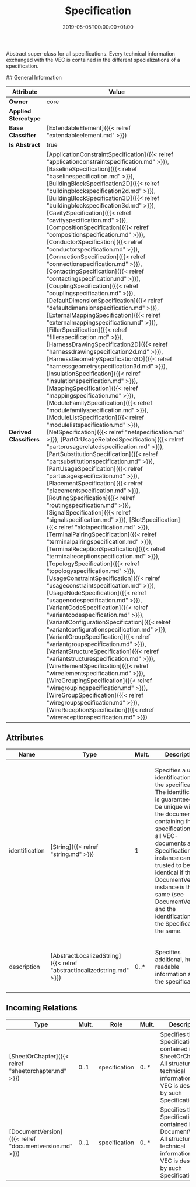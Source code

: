 ﻿---
title: Specification
toc: false
type: specs
date: "2019-05-05T00:00:00+01:00"
draft: false
menu_name: vec120

# Prev/next pager order (if `docs_section_pager` enabled in `params.toml`)
weight: 
---
<html><body><p>Abstract super-class for all specifications. Every technical information exchanged with the VEC is contained in the different specializations of a specification.   </p></body></html>
## General Information

| Attribute               | Value |
|-------------------------|-------|
| **Owner**               | core |
| **Applied Stereotype**  |   |
| **Base Classifier**     | [ExtendableElement]({{< relref "extendableelement.md" >}})<br/>  |
| **Is Abstract**         | true |
| **Derived Classifiers** | [ApplicationConstraintSpecification]({{< relref "applicationconstraintspecification.md" >}}), [BaselineSpecification]({{< relref "baselinespecification.md" >}}), [BuildingBlockSpecification2D]({{< relref "buildingblockspecification2d.md" >}}), [BuildingBlockSpecification3D]({{< relref "buildingblockspecification3d.md" >}}), [CavitySpecification]({{< relref "cavityspecification.md" >}}), [CompositionSpecification]({{< relref "compositionspecification.md" >}}), [ConductorSpecification]({{< relref "conductorspecification.md" >}}), [ConnectionSpecification]({{< relref "connectionspecification.md" >}}), [ContactingSpecification]({{< relref "contactingspecification.md" >}}), [CouplingSpecification]({{< relref "couplingspecification.md" >}}), [DefaultDimensionSpecification]({{< relref "defaultdimensionspecification.md" >}}), [ExternalMappingSpecification]({{< relref "externalmappingspecification.md" >}}), [FillerSpecification]({{< relref "fillerspecification.md" >}}), [HarnessDrawingSpecification2D]({{< relref "harnessdrawingspecification2d.md" >}}), [HarnessGeometrySpecification3D]({{< relref "harnessgeometryspecification3d.md" >}}), [InsulationSpecification]({{< relref "insulationspecification.md" >}}), [MappingSpecification]({{< relref "mappingspecification.md" >}}), [ModuleFamilySpecification]({{< relref "modulefamilyspecification.md" >}}), [ModuleListSpecification]({{< relref "modulelistspecification.md" >}}), [NetSpecification]({{< relref "netspecification.md" >}}), [PartOrUsageRelatedSpecification]({{< relref "partorusagerelatedspecification.md" >}}), [PartSubstitutionSpecification]({{< relref "partsubstitutionspecification.md" >}}), [PartUsageSpecification]({{< relref "partusagespecification.md" >}}), [PlacementSpecification]({{< relref "placementspecification.md" >}}), [RoutingSpecification]({{< relref "routingspecification.md" >}}), [SignalSpecification]({{< relref "signalspecification.md" >}}), [SlotSpecification]({{< relref "slotspecification.md" >}}), [TerminalPairingSpecification]({{< relref "terminalpairingspecification.md" >}}), [TerminalReceptionSpecification]({{< relref "terminalreceptionspecification.md" >}}), [TopologySpecification]({{< relref "topologyspecification.md" >}}), [UsageConstraintSpecification]({{< relref "usageconstraintspecification.md" >}}), [UsageNodeSpecification]({{< relref "usagenodespecification.md" >}}), [VariantCodeSpecification]({{< relref "variantcodespecification.md" >}}), [VariantConfigurationSpecification]({{< relref "variantconfigurationspecification.md" >}}), [VariantGroupSpecification]({{< relref "variantgroupspecification.md" >}}), [VariantStructureSpecification]({{< relref "variantstructurespecification.md" >}}), [WireElementSpecification]({{< relref "wireelementspecification.md" >}}), [WireGroupingSpecification]({{< relref "wiregroupingspecification.md" >}}), [WireGroupSpecification]({{< relref "wiregroupspecification.md" >}}), [WireReceptionSpecification]({{< relref "wirereceptionspecification.md" >}}) |


## Attributes
|  Name  |  Type  |  Mult.  |  Description  |  Owning Classifier  |
|--------|--------|---------|---------------|--------------|
|identification | [String]({{< relref "string.md" >}}) | 1 | <html>   <head>     </head>   <body>     <p> Specifies a unique identification of the specification. The identification is guaranteed to be unique within the document containing the specification. Over all VEC-documents a Specification-instance can be trusted to be identical if the DocumentVersion-instance is the same (see DocumentVersion) and the identification of the Specification is the same.      </p>    </body> </html>  | [Specification]({{< relref "specification.md" >}}) |
|description | [AbstractLocalizedString]({{< relref "abstractlocalizedstring.md" >}}) | 0..* | <html>   <head>     </head>   <body>     <p> Specifies additional, human readable information about the specification.      </p>    </body> </html>  | [Specification]({{< relref "specification.md" >}}) |

##  Incoming Relations
|    Type  |   Mult.  |   Role    |   Mult.   |   Description  |
|----------|----------|-----------|-----------|----------------|
| [SheetOrChapter]({{< relref "sheetorchapter.md" >}}) | 0..1 | specification | 0..* | Specifies the Specifications contained in the SheetOrChapter. All structured, technical information in the VEC is described by such Specifications.   |
| [DocumentVersion]({{< relref "documentversion.md" >}}) | 0..1 | specification | 0..* | Specifies the Specifications contained in the DocumentVersion. All structured, technical information in the VEC is described by such Specifications.   |
